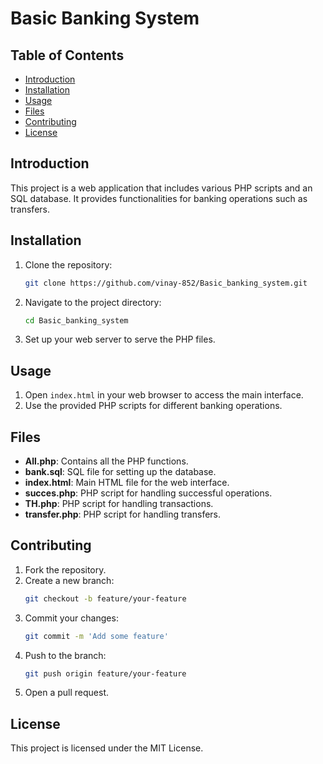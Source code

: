 # Basic Banking System


## Table of Contents
- [Introduction](#introduction)
- [Installation](#installation)
- [Usage](#usage)
- [Files](#files)
- [Contributing](#contributing)
- [License](#license)

## Introduction
This project is a web application that includes various PHP scripts and an SQL database. It provides functionalities for banking operations such as transfers.

## Installation
1. Clone the repository:
    ```sh
    git clone https://github.com/vinay-852/Basic_banking_system.git
    ```
2. Navigate to the project directory:
    ```sh
    cd Basic_banking_system
    ```
3. Set up your web server to serve the PHP files.

## Usage
1. Open `index.html` in your web browser to access the main interface.
2. Use the provided PHP scripts for different banking operations.

## Files
- **All.php**: Contains all the PHP functions.
- **bank.sql**: SQL file for setting up the database.
- **index.html**: Main HTML file for the web interface.
- **succes.php**: PHP script for handling successful operations.
- **TH.php**: PHP script for handling transactions.
- **transfer.php**: PHP script for handling transfers.

## Contributing
1. Fork the repository.
2. Create a new branch:
    ```sh
    git checkout -b feature/your-feature
    ```
3. Commit your changes:
    ```sh
    git commit -m 'Add some feature'
    ```
4. Push to the branch:
    ```sh
    git push origin feature/your-feature
    ```
5. Open a pull request.

## License
This project is licensed under the MIT License.
